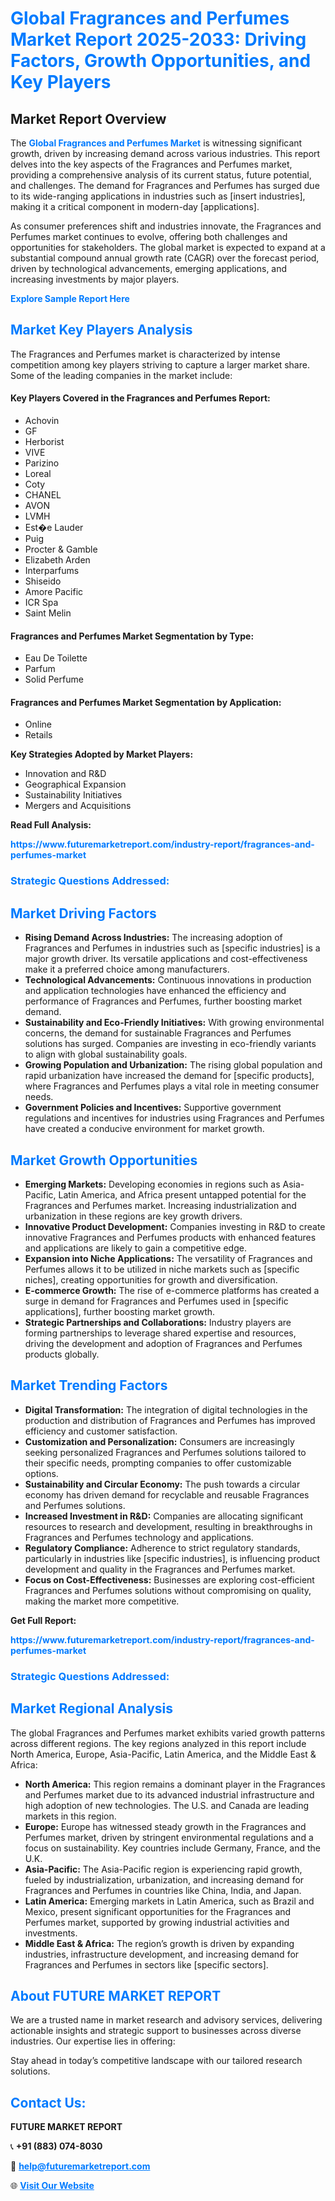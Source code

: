 <h1 style="color: #007BFF;">Global Fragrances and Perfumes Market Report 2025-2033: Driving Factors, Growth Opportunities, and Key Players</h1>

<section id="overview">
<h2>Market Report Overview</h2>
<p>The <a href="https://www.futuremarketreport.com/industry-report/fragrances-and-perfumes-market" style="color: #007BFF; text-decoration: none;"><strong>Global Fragrances and Perfumes Market</strong></a> is witnessing significant growth, driven by increasing demand across various industries. This report delves into the key aspects of the Fragrances and Perfumes market, providing a comprehensive analysis of its current status, future potential, and challenges. The demand for Fragrances and Perfumes has surged due to its wide-ranging applications in industries such as [insert industries], making it a critical component in modern-day [applications].</p>
<p>As consumer preferences shift and industries innovate, the Fragrances and Perfumes market continues to evolve, offering both challenges and opportunities for stakeholders. The global market is expected to expand at a substantial compound annual growth rate (CAGR) over the forecast period, driven by technological advancements, emerging applications, and increasing investments by major players.</p>
</section>

<section id="overview">
<p><a href="https://www.futuremarketreport.com/request-sample/reportId=62949" style="color: #007BFF; text-decoration: none;"><strong>Explore Sample Report Here</strong></a></p>
</section>

<section id="key-players">
<h2 style="color: #007BFF;">Market Key Players Analysis</h2>
<p>The Fragrances and Perfumes market is characterized by intense competition among key players striving to capture a larger market share. Some of the leading companies in the market include:</p>
<h4>Key Players Covered in the Fragrances and Perfumes Report:</h4>
<ul><li>Achovin</li><li>GF</li><li>Herborist</li><li>VIVE</li><li>Parizino</li><li>Loreal</li><li>Coty</li><li>CHANEL</li><li>AVON</li><li>LVMH</li><li>Est�e Lauder</li><li>Puig</li><li>Procter &amp; Gamble</li><li>Elizabeth Arden</li><li>Interparfums</li><li>Shiseido</li><li>Amore Pacific</li><li>ICR Spa</li><li>Saint Melin</li></ul>
<h4>Fragrances and Perfumes Market Segmentation by Type:</h4>
<ul><li>Eau De Toilette</li><li>Parfum</li><li>Solid Perfume</li></ul>

<h4>Fragrances and Perfumes Market Segmentation by Application:</h4>
<ul><li>Online</li><li>Retails</li></ul>
<p><strong>Key Strategies Adopted by Market Players:</strong></p>
<ul>
<li>Innovation and R&D</li>
<li>Geographical Expansion</li>
<li>Sustainability Initiatives</li>
<li>Mergers and Acquisitions</li>
</ul>
</section>

<section>
<p><strong>Read Full Analysis: </strong></p><a href="https://www.futuremarketreport.com/industry-report/fragrances-and-perfumes-market" style="color: #007BFF; text-decoration: none;"><strong>https://www.futuremarketreport.com/industry-report/fragrances-and-perfumes-market</strong></a>
<h3 style="color: #007BFF;">Strategic Questions Addressed:</h3>
</section>

<section id="driving-factors">
<h2 style="color: #007BFF;">Market Driving Factors</h2>
<ul>
<li><strong>Rising Demand Across Industries:</strong> The increasing adoption of Fragrances and Perfumes in industries such as [specific industries] is a major growth driver. Its versatile applications and cost-effectiveness make it a preferred choice among manufacturers.</li>
<li><strong>Technological Advancements:</strong> Continuous innovations in production and application technologies have enhanced the efficiency and performance of Fragrances and Perfumes, further boosting market demand.</li>
<li><strong>Sustainability and Eco-Friendly Initiatives:</strong> With growing environmental concerns, the demand for sustainable Fragrances and Perfumes solutions has surged. Companies are investing in eco-friendly variants to align with global sustainability goals.</li>
<li><strong>Growing Population and Urbanization:</strong> The rising global population and rapid urbanization have increased the demand for [specific products], where Fragrances and Perfumes plays a vital role in meeting consumer needs.</li>
<li><strong>Government Policies and Incentives:</strong> Supportive government regulations and incentives for industries using Fragrances and Perfumes have created a conducive environment for market growth.</li>
</ul>
</section>

<section id="growth-opportunities">
<h2 style="color: #007BFF;">Market Growth Opportunities</h2>
<ul>
<li><strong>Emerging Markets:</strong> Developing economies in regions such as Asia-Pacific, Latin America, and Africa present untapped potential for the Fragrances and Perfumes market. Increasing industrialization and urbanization in these regions are key growth drivers.</li>
<li><strong>Innovative Product Development:</strong> Companies investing in R&D to create innovative Fragrances and Perfumes products with enhanced features and applications are likely to gain a competitive edge.</li>
<li><strong>Expansion into Niche Applications:</strong> The versatility of Fragrances and Perfumes allows it to be utilized in niche markets such as [specific niches], creating opportunities for growth and diversification.</li>
<li><strong>E-commerce Growth:</strong> The rise of e-commerce platforms has created a surge in demand for Fragrances and Perfumes used in [specific applications], further boosting market growth.</li>
<li><strong>Strategic Partnerships and Collaborations:</strong> Industry players are forming partnerships to leverage shared expertise and resources, driving the development and adoption of Fragrances and Perfumes products globally.</li>
</ul>
</section>

<section id="trending-factors">
<h2 style="color: #007BFF;">Market Trending Factors</h2>
<ul>
<li><strong>Digital Transformation:</strong> The integration of digital technologies in the production and distribution of Fragrances and Perfumes has improved efficiency and customer satisfaction.</li>
<li><strong>Customization and Personalization:</strong> Consumers are increasingly seeking personalized Fragrances and Perfumes solutions tailored to their specific needs, prompting companies to offer customizable options.</li>
<li><strong>Sustainability and Circular Economy:</strong> The push towards a circular economy has driven demand for recyclable and reusable Fragrances and Perfumes solutions.</li>
<li><strong>Increased Investment in R&D:</strong> Companies are allocating significant resources to research and development, resulting in breakthroughs in Fragrances and Perfumes technology and applications.</li>
<li><strong>Regulatory Compliance:</strong> Adherence to strict regulatory standards, particularly in industries like [specific industries], is influencing product development and quality in the Fragrances and Perfumes market.</li>
<li><strong>Focus on Cost-Effectiveness:</strong> Businesses are exploring cost-efficient Fragrances and Perfumes solutions without compromising on quality, making the market more competitive.</li>
</ul>
</section>

<section>
<p><strong>Get Full Report: </strong></p><a href="https://www.futuremarketreport.com/industry-report/fragrances-and-perfumes-market" style="color: #007BFF; text-decoration: none;"><strong>https://www.futuremarketreport.com/industry-report/fragrances-and-perfumes-market</strong></a>
<h3 style="color: #007BFF;">Strategic Questions Addressed:</h3>
</section>


<section id="regional-analysis">
<h2 style="color: #007BFF;">Market Regional Analysis</h2>
<p>The global Fragrances and Perfumes market exhibits varied growth patterns across different regions. The key regions analyzed in this report include North America, Europe, Asia-Pacific, Latin America, and the Middle East & Africa:</p>
<ul>
<li><strong>North America:</strong> This region remains a dominant player in the Fragrances and Perfumes market due to its advanced industrial infrastructure and high adoption of new technologies. The U.S. and Canada are leading markets in this region.</li>
<li><strong>Europe:</strong> Europe has witnessed steady growth in the Fragrances and Perfumes market, driven by stringent environmental regulations and a focus on sustainability. Key countries include Germany, France, and the U.K.</li>
<li><strong>Asia-Pacific:</strong> The Asia-Pacific region is experiencing rapid growth, fueled by industrialization, urbanization, and increasing demand for Fragrances and Perfumes in countries like China, India, and Japan.</li>
<li><strong>Latin America:</strong> Emerging markets in Latin America, such as Brazil and Mexico, present significant opportunities for the Fragrances and Perfumes market, supported by growing industrial activities and investments.</li>
<li><strong>Middle East & Africa:</strong> The region’s growth is driven by expanding industries, infrastructure development, and increasing demand for Fragrances and Perfumes in sectors like [specific sectors].</li>
</ul>
</section>

<footer>
<h2 style="color: #007BFF;">About FUTURE MARKET REPORT</h2>
<p>We are a trusted name in market research and advisory services, delivering actionable insights and strategic support to businesses across diverse industries. Our expertise lies in offering:</p>

<p>Stay ahead in today’s competitive landscape with our tailored research solutions.</p>

<h2 style="color: #007BFF;">Contact Us:</h2>
<p><strong>FUTURE MARKET REPORT</strong></p>
<p>📞 <strong>+91 (883) 074-8030</strong></p>
<p>📧 <strong><a href="mailto:help@futuremarketreport.com" style="color: #007BFF;">help@futuremarketreport.com</a></strong></p>
<p>🌐 <strong><a href="https://www.futuremarketreport.com/" style="color: #007BFF;">Visit Our Website</a></strong></p>
</footer>
